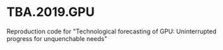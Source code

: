 # TBA.2019.GPU
Reproduction code for "Technological forecasting of GPU: Uninterrupted progress for unquenchable needs"
